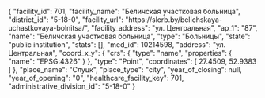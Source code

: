 {
    "facility_id": 701,
    "facility_name": "Беличская участковая больница",
    "district_id": "5-18-0",
    "facility_url": "https:\/\/slcrb.by\/belichskaya-uchastkovaya-bolnitsa\/",
    "facility_address": "ул. Центральная",
    "ap_1": "87",
    "name": "Беличская участковая больница",
    "type": "Больницы",
    "state": "public institution",
    "stats": [],
    "med_id": 10214598,
    "address": "ул. Центральная",
    "coord_x_y": {
        "crs": {
            "type": "name",
            "properties": {
                "name": "EPSG:4326"
            }
        },
        "type": "Point",
        "coordinates": [
            27.4509,
            52.9383
        ]
    },
    "place_name": "Слуцк",
    "place_type": "city",
    "year_of_closing": null,
    "year_of_opening": "0",
    "healthcare_facility_key": 701,
    "administrative_division_id": "5-18-0"
}